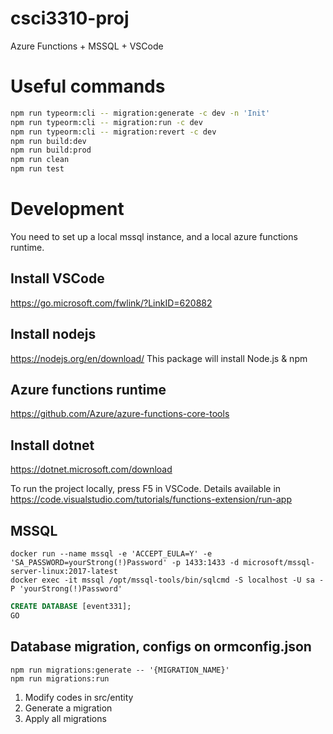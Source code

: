 # csci3310-proj

Azure Functions + MSSQL + VSCode

# Useful commands
```bash
npm run typeorm:cli -- migration:generate -c dev -n 'Init'
npm run typeorm:cli -- migration:run -c dev
npm run typeorm:cli -- migration:revert -c dev
npm run build:dev
npm run build:prod
npm run clean
npm run test
```

# Development
You need to set up a local mssql instance, and a local azure functions runtime.

## Install VSCode
https://go.microsoft.com/fwlink/?LinkID=620882

## Install nodejs
https://nodejs.org/en/download/ This package will install Node.js & npm

## Azure functions runtime
https://github.com/Azure/azure-functions-core-tools

## Install dotnet
https://dotnet.microsoft.com/download

To run the project locally, press F5 in VSCode.
Details available in https://code.visualstudio.com/tutorials/functions-extension/run-app

## MSSQL
```shell
docker run --name mssql -e 'ACCEPT_EULA=Y' -e 'SA_PASSWORD=yourStrong(!)Password' -p 1433:1433 -d microsoft/mssql-server-linux:2017-latest
docker exec -it mssql /opt/mssql-tools/bin/sqlcmd -S localhost -U sa -P 'yourStrong(!)Password'
```

```sql
CREATE DATABASE [event331];
GO
```

## Database migration, configs on ormconfig.json
```shell
npm run migrations:generate -- '{MIGRATION_NAME}'
npm run migrations:run
```

1. Modify codes in src/entity
2. Generate a migration
3. Apply all migrations
